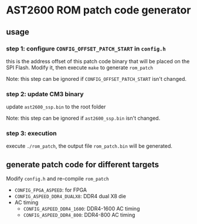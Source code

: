 # AST2600 ROM patch code generator
## usage
### step 1: configure `CONFIG_OFFSET_PATCH_START` in `config.h`
this is the address offset of this patch code binary that will be placed on the SPI Flash.
Modify it, then execute `make` to generate `rom_patch`

Note: this step can be ignored if `CONFIG_OFFSET_PATCH_START` isn't changed.

### step 2: update CM3 binary
update `ast2600_ssp.bin` to the root folder

Note: this step can be ignored if `ast2600_ssp.bin` isn't changed.

### step 3: execution
execute `./rom_patch`, the output file `rom_patch.bin` will be generated.

## generate patch code for different targets

Modify `config.h` and re-compile `rom_patch`

- `CONFIG_FPGA_ASPEED`: for FPGA
- `CONFIG_ASPEED_DDR4_DUALX8`: DDR4 dual X8 die
- AC timing
  - `CONFIG_ASPEED_DDR4_1600`: DDR4-1600 AC timing
  - `CONFIG_ASPEED_DDR4_800`: DDR4-800 AC timing